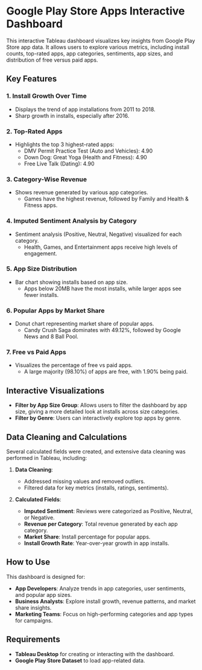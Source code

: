 # Google Play Store Apps Interactive Dashboard

This interactive Tableau dashboard visualizes key insights from Google Play Store app data. It allows users to explore various metrics, including install counts, top-rated apps, app categories, sentiments, app sizes, and distribution of free versus paid apps.

## Key Features

### 1. **Install Growth Over Time**  
- Displays the trend of app installations from 2011 to 2018.
- Sharp growth in installs, especially after 2016.

### 2. **Top-Rated Apps**
- Highlights the top 3 highest-rated apps:
  - DMV Permit Practice Test (Auto and Vehicles): 4.90
  - Down Dog: Great Yoga (Health and Fitness): 4.90
  - Free Live Talk (Dating): 4.90

### 3. **Category-Wise Revenue**
- Shows revenue generated by various app categories.
  - Games have the highest revenue, followed by Family and Health & Fitness apps.

### 4. **Imputed Sentiment Analysis by Category**
- Sentiment analysis (Positive, Neutral, Negative) visualized for each category.
  - Health, Games, and Entertainment apps receive high levels of engagement.

### 5. **App Size Distribution**
- Bar chart showing installs based on app size.
  - Apps below 20MB have the most installs, while larger apps see fewer installs.

### 6. **Popular Apps by Market Share**
- Donut chart representing market share of popular apps.
  - Candy Crush Saga dominates with 49.12%, followed by Google News and 8 Ball Pool.

### 7. **Free vs Paid Apps**
- Visualizes the percentage of free vs paid apps.
  - A large majority (98.10%) of apps are free, with 1.90% being paid.

## Interactive Visualizations
- **Filter by App Size Group**: Allows users to filter the dashboard by app size, giving a more detailed look at installs across size categories.
- **Filter by Genre**: Users can interactively explore top apps by genre.

## Data Cleaning and Calculations
Several calculated fields were created, and extensive data cleaning was performed in Tableau, including:

1. **Data Cleaning**:
   - Addressed missing values and removed outliers.
   - Filtered data for key metrics (installs, ratings, sentiments).

2. **Calculated Fields**:
   - **Imputed Sentiment**: Reviews were categorized as Positive, Neutral, or Negative.
   - **Revenue per Category**: Total revenue generated by each app category.
   - **Market Share**: Install percentage for popular apps.
   - **Install Growth Rate**: Year-over-year growth in app installs.

## How to Use
This dashboard is designed for:
- **App Developers**: Analyze trends in app categories, user sentiments, and popular app sizes.
- **Business Analysts**: Explore install growth, revenue patterns, and market share insights.
- **Marketing Teams**: Focus on high-performing categories and app types for campaigns.

## Requirements
- **Tableau Desktop** for creating or interacting with the dashboard.
- **Google Play Store Dataset** to load app-related data.

